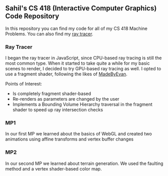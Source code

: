 ## Sahil's CS 418 (Interactive Computer Graphics) Code Repository

In this repository you can find my code for all of my CS 418 Machine Problems. You can also find my [ray tracer](ray-tracer/gpu).

### Ray Tracer
I began the ray tracer in JavaScript, since CPU-based ray tracing is still the most common type. When it started to take quite a while for my basic scenes to render,
I decided to try GPU-based ray tracing as well. I opted to use a fragment shader, following the likes of [MadeByEvan](http://madebyevan.com/webgl-path-tracing/).

Points of Interest:
- Is completely fragment shader-based
- Re-renders as parameters are changed by the user
- Implements a Bounding Volume Hierarchy traversal in the fragment shader to speed up ray intersection checks

### MP1
In our first MP we learned about the basics of WebGL and created two animations using affine transforms and vertex buffer changes

### MP2
In our second MP we learned about terrain generation. We used the faulting method and a vertex shader-based color map.
